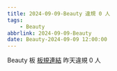 ```yaml
---
title: 2024-09-09-Beauty 違規 0 人
tags:
    - Beauty
abbrlink: 2024-09-09-Beauty
date: Beauty-2024-09-09 12:00:00
---
```

Beauty 板 [板規連結](https://www.ptt.cc/bbs/Beauty/M.1630069980.A.84B.html)
昨天違規 0 人
